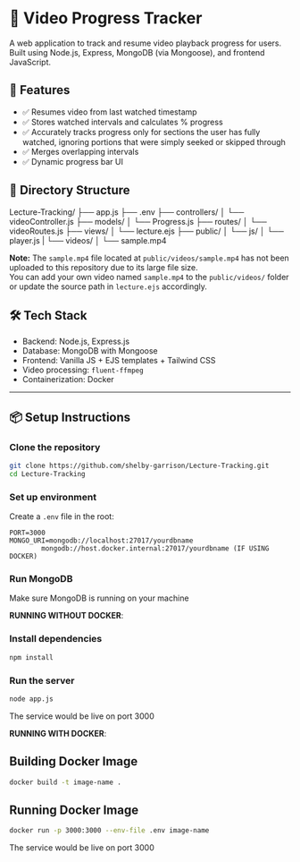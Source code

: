 
# 🎥 Video Progress Tracker

A web application to track and resume video playback progress for users. Built using Node.js, Express, MongoDB (via Mongoose), and frontend JavaScript.

## 🚀 Features

- ✅ Resumes video from last watched timestamp
- ✅ Stores watched intervals and calculates % progress
- ✅ Accurately tracks progress only for sections the user has fully watched, ignoring portions that were simply seeked or skipped through
- ✅ Merges overlapping intervals
- ✅ Dynamic progress bar UI


## 📁 Directory Structure

Lecture-Tracking/
├── app.js
├── .env
├── controllers/
│   └── videoController.js
├── models/
│   └── Progress.js
├── routes/
│   └── videoRoutes.js
├── views/
│   └── lecture.ejs
├── public/
│   └── js/
│       └── player.js
|   └── videos/
│       └── sample.mp4


**Note:** The `sample.mp4` file located at `public/videos/sample.mp4` has not been uploaded to this repository due to its large file size.  
You can add your own video named `sample.mp4` to the `public/videos/` folder or update the source path in `lecture.ejs` accordingly.


## 🛠️ Tech Stack

- Backend: Node.js, Express.js
- Database: MongoDB with Mongoose
- Frontend: Vanilla JS + EJS templates + Tailwind CSS
- Video processing: `fluent-ffmpeg`
- Containerization: Docker
---

## 📦 Setup Instructions

### Clone the repository

```bash
git clone https://github.com/shelby-garrison/Lecture-Tracking.git
cd Lecture-Tracking
````

### Set up environment

Create a `.env` file in the root:

```env
PORT=3000
MONGO_URI=mongodb://localhost:27017/yourdbname
        mongodb://host.docker.internal:27017/yourdbname (IF USING DOCKER)
```

###  Run MongoDB

Make sure MongoDB is running on your machine

**RUNNING WITHOUT DOCKER**:
  
### Install dependencies

```bash
npm install
```


### Run the server

```bash
node app.js
```
The service would be live on port 3000


**RUNNING WITH DOCKER**:

## Building Docker Image

```bash
docker build -t image-name .
```

## Running Docker Image

```bash
docker run -p 3000:3000 --env-file .env image-name
```

The service would be live on port 3000






